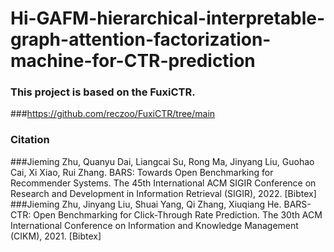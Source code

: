 # Hi-GAFM-hierarchical-interpretable-graph-attention-factorization-machine-for-CTR-prediction
### This project is based on the FuxiCTR.
###https://github.com/reczoo/FuxiCTR/tree/main

### Citation
###Jieming Zhu, Quanyu Dai, Liangcai Su, Rong Ma, Jinyang Liu, Guohao Cai, Xi Xiao, Rui Zhang. BARS: Towards Open Benchmarking for Recommender Systems. The 45th International ACM SIGIR Conference on Research and Development in Information Retrieval (SIGIR), 2022. [Bibtex]
###Jieming Zhu, Jinyang Liu, Shuai Yang, Qi Zhang, Xiuqiang He. BARS-CTR: Open Benchmarking for Click-Through Rate Prediction. The 30th ACM International Conference on Information and Knowledge Management (CIKM), 2021. [Bibtex]
